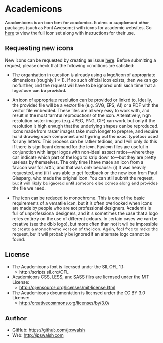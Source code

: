 Academicons
===========
Academicons is an icon font for academics. It aims to supplement other packages (such as Font Awesome) with icons for academic websites. Go [here](http://jpswalsh.github.io/academicons) to view the full icon set along with instructions for their use.

## Requesting new icons

New icons can be requested by creating an issue [here](https://github.com/jpswalsh/academicons/issues). Before submitting a request, please check that the following conditions are satisfied:

  * The organisation in question is already using a logo/icon of appropriate dimensions (roughly 1 × 1). If no such official icon exists, then we can go no further, and the request will have to be ignored until such time that a logo/icon can be provided.

  * An icon of appropriate resolution can be provided or linked to. Ideally, the provided file will be a vector file (e.g. SVG, EPS, AI) or a PDF with the vector file embedded. These files are all very easy to work with, and result in the most faithful reproductions of the icon. Altenatively, high resolution raster images (e.g. JPEG, PNG, GIF) can work, but only if the resolution is high enough that the underlying shapes can be reproduced. Icons made from raster images take much longer to prepare, and require hand drawing each component and figuring out the exact typeface used for any letters. This process can be rather tedious, and I will only do this if there is significant demand for the icon. Favicon files are useful in conjunction with larger logos with non-ideal aspect ratios—where they can indicate which part of the logo to strip down to—but they are pretty useless by themselves. The only time I have made an icon from a favicon was for arXiv, and that was only because: (i) It was heavily requested, and (ii) I was able to get feedback on the new icon from Paul Ginsparg, who made the original icon. You can still submit the request, but it will likely be ignored until someone else comes along and provides the file we need.
  
  * The icon can be reduced to monochrome. This is one of the basic requirements of a versatile icon, but it is often overlooked when icons are made by people who are not professional designers. Academia is full of unprofessional designers, and it is sometimes the case that a logo relies entirely on the use of different colours. In certain cases we can be creative (see the dblp logo), but more often than not it will be impossible to create a monochrome version of the icon. Again, feel free to make the request, but it will probably be ignored if an alternate logo cannot be found.

## License
- The Academicons font is licensed under the SIL OFL 1.1:
  - http://scripts.sil.org/OFL
- Academicons CSS, LESS, and SASS files are licensed under the MIT License:
  - http://opensource.org/licenses/mit-license.html
- The Academicons documentation is licensed under the CC BY 3.0 License:
  - http://creativecommons.org/licenses/by/3.0/

## Author
- GitHub: https://github.com/jpswalsh
- Web: http://jpswalsh.com
